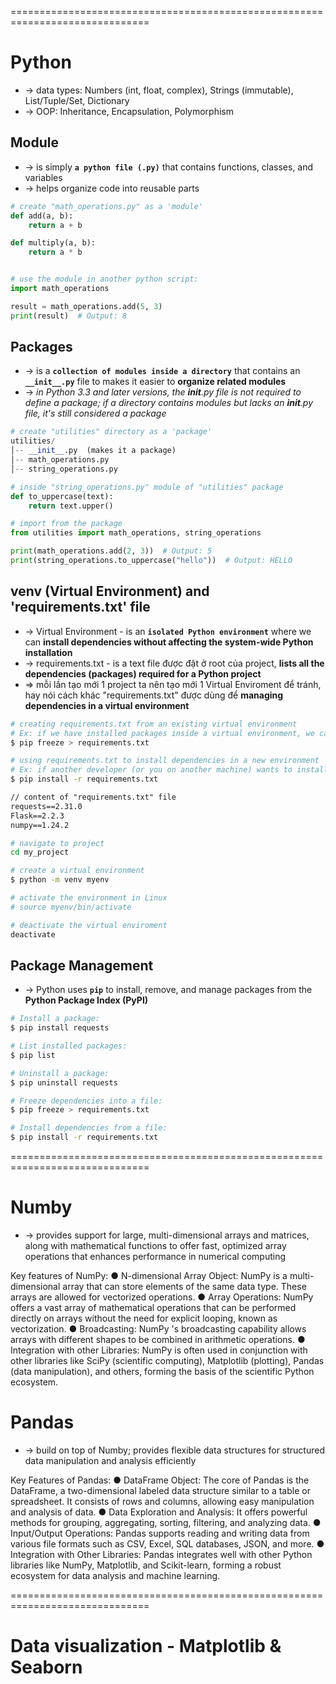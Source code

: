 ==============================================================================
# Python
* -> data types: Numbers (int, float, complex), Strings (immutable), List/Tuple/Set, Dictionary
* -> OOP: Inheritance, Encapsulation, Polymorphism

## Module
* -> is simply **`a python file (.py)`** that contains functions, classes, and variables
* -> helps organize code into reusable parts

```py
# create "math_operations.py" as a 'module'
def add(a, b):
    return a + b

def multiply(a, b):
    return a * b


# use the module in another python script:
import math_operations

result = math_operations.add(5, 3)
print(result)  # Output: 8
```

## Packages
* -> is a **`collection of modules inside a directory`** that contains an **`__init__.py`** file to makes it easier to **organize related modules**
* -> _in Python 3.3 and later versions, the __init__.py file is not required to define a package; if a directory contains modules but lacks an __init__.py file, it's still considered a package_

```py
# create "utilities" directory as a 'package'
utilities/  
│-- __init__.py  (makes it a package)  
│-- math_operations.py  
│-- string_operations.py

# inside "string_operations.py" module of "utilities" package
def to_uppercase(text):
    return text.upper()

# import from the package
from utilities import math_operations, string_operations

print(math_operations.add(2, 3))  # Output: 5
print(string_operations.to_uppercase("hello"))  # Output: HELLO
```

## venv (Virtual Environment) and 'requirements.txt' file
* -> Virtual Environment - is an **`isolated Python environment`** where we can **install dependencies without affecting the system-wide Python installation**
* -> requirements.txt - is a text file được đặt ở root của project, **lists all the dependencies (packages) required for a Python project**
* => mỗi lần tạo mới 1 project ta nên tạo mới 1 Virtual Enviroment để tránh, hay nói cách khác "requirements.txt" được dùng để **managing dependencies in a virtual environment**

```bash
# creating requirements.txt from an existing virtual environment
# Ex: if we have installed packages inside a virtual environment, we can generate "requirements.txt"
$ pip freeze > requirements.txt

# using requirements.txt to install dependencies in a new environment
# Ex: if another developer (or you on another machine) wants to install the same dependencies
$ pip install -r requirements.txt
```

```txt
// content of "requirements.txt" file
requests==2.31.0
Flask==2.2.3
numpy==1.24.2
```

```bash
# navigate to project
cd my_project

# create a virtual environment
$ python -m venv myenv

# activate the environment in Linux
# source myenv/bin/activate

# deactivate the virtual enviroment
deactivate
```

## Package Management
* -> Python uses **`pip`** to install, remove, and manage packages from the **Python Package Index (PyPI)**

```bash
# Install a package:
$ pip install requests

# List installed packages:
$ pip list

# Uninstall a package:
$ pip uninstall requests

# Freeze dependencies into a file:
$ pip freeze > requirements.txt

# Install dependencies from a file:
$ pip install -r requirements.txt
```

==============================================================================
# Numby
* -> provides support for large, multi-dimensional arrays and matrices, along with mathematical functions to offer fast, optimized array operations that enhances performance in numerical computing

Key features of NumPy:
● N-dimensional Array Object: NumPy is a multi-dimensional array that can store elements of the
same data type. These arrays are allowed for vectorized operations.
● Array Operations: NumPy offers a vast array of mathematical operations that can be performed
directly on arrays without the need for explicit looping, known as vectorization.
● Broadcasting: NumPy 's broadcasting capability allows arrays with different shapes to be
combined in arithmetic operations.
● Integration with other Libraries: NumPy is often used in conjunction with other libraries like
SciPy (scientific computing), Matplotlib (plotting), Pandas (data manipulation), and others, forming
the basis of the scientific Python ecosystem.

# Pandas
* -> build on top of Numby; provides flexible data structures for structured data manipulation and analysis efficiently

Key Features of Pandas:
● DataFrame Object: The core of Pandas is the DataFrame, a two-dimensional labeled data
structure similar to a table or spreadsheet. It consists of rows and columns, allowing easy
manipulation and analysis of data.
● Data Exploration and Analysis: It offers powerful methods for grouping, aggregating, sorting,
filtering, and analyzing data.
● Input/Output Operations: Pandas supports reading and writing data from various file formats
such as CSV, Excel, SQL databases, JSON, and more.
● Integration with Other Libraries: Pandas integrates well with other Python libraries like NumPy,
Matplotlib, and Scikit-learn, forming a robust ecosystem for data analysis and machine learning.

==============================================================================
# Data visualization - Matplotlib & Seaborn
